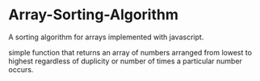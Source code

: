 # Array-Sorting-Algorithm
A sorting algorithm for arrays implemented with javascript.


simple function that returns an array of numbers arranged from lowest to highest regardless of duplicity or number of times a particular number occurs.
